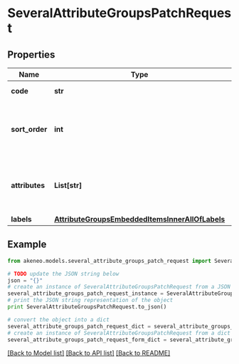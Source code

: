 # SeveralAttributeGroupsPatchRequest


## Properties
Name | Type | Description | Notes
------------ | ------------- | ------------- | -------------
**code** | **str** | Attribute group code | 
**sort_order** | **int** | Attribute group order among other attribute groups | [optional] 
**attributes** | **List[str]** | Attribute codes that compose the attribute group | [optional] 
**labels** | [**AttributeGroupsEmbeddedItemsInnerAllOfLabels**](AttributeGroupsEmbeddedItemsInnerAllOfLabels.md) |  | [optional] 

## Example

```python
from akeneo.models.several_attribute_groups_patch_request import SeveralAttributeGroupsPatchRequest

# TODO update the JSON string below
json = "{}"
# create an instance of SeveralAttributeGroupsPatchRequest from a JSON string
several_attribute_groups_patch_request_instance = SeveralAttributeGroupsPatchRequest.from_json(json)
# print the JSON string representation of the object
print SeveralAttributeGroupsPatchRequest.to_json()

# convert the object into a dict
several_attribute_groups_patch_request_dict = several_attribute_groups_patch_request_instance.to_dict()
# create an instance of SeveralAttributeGroupsPatchRequest from a dict
several_attribute_groups_patch_request_form_dict = several_attribute_groups_patch_request.from_dict(several_attribute_groups_patch_request_dict)
```
[[Back to Model list]](../README.md#documentation-for-models) [[Back to API list]](../README.md#documentation-for-api-endpoints) [[Back to README]](../README.md)


